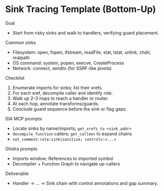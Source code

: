 # Sink Tracing Template (Bottom-Up)

Goal
- Start from risky sinks and walk to handlers, verifying guard placement.

Common sinks
- Filesystem: open, fopen, ifstream, readFile, stat, lstat, unlink, chdir, realpath
- OS command: system, popen, execve, CreateProcess
- Network: connect, sendto (for SSRF-like pivots)

Checklist
1) Enumerate imports for sinks; list their xrefs.
2) For each xref, decompile caller and identify role.
3) Walk up 2–3 hops to reach a handler or router.
4) At each hop, annotate transforms/guards.
5) Conclude guard sequence before the sink or flag gaps.

IDA MCP prompts
- Locate sinks by name/imports; `get_xrefs_to <sink_addr>`
- `decompile_function` callers; `get_callees` to expand chains
- `set_comment`: `role:sink|sanitize; controls:<...>`

Ghidra prompts
- Imports window; References to imported symbol
- Decompiler + Function Graph to navigate up-callers

Deliverable
- Handler → ... → Sink chain with control annotations and gap summary.

